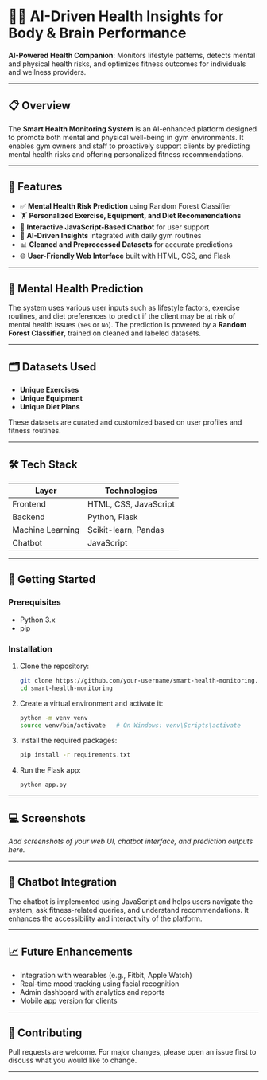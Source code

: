 # 🧠💪 AI-Driven Health Insights for Body & Brain Performance

**AI-Powered Health Companion**: Monitors lifestyle patterns, detects mental and physical health risks, and optimizes fitness outcomes for individuals and wellness providers.

---

## 📋 Overview

The **Smart Health Monitoring System** is an AI-enhanced platform designed to promote both mental and physical well-being in gym environments. It enables gym owners and staff to proactively support clients by predicting mental health risks and offering personalized fitness recommendations.

---

## 🎯 Features

- ✅ **Mental Health Risk Prediction** using Random Forest Classifier  
- 🏋️ **Personalized Exercise, Equipment, and Diet Recommendations**  
- 💬 **Interactive JavaScript-Based Chatbot** for user support  
- 🧠 **AI-Driven Insights** integrated with daily gym routines  
- 📊 **Cleaned and Preprocessed Datasets** for accurate predictions  
- 🌐 **User-Friendly Web Interface** built with HTML, CSS, and Flask  

---

## 🧠 Mental Health Prediction

The system uses various user inputs such as lifestyle factors, exercise routines, and diet preferences to predict if the client may be at risk of mental health issues (`Yes` or `No`). The prediction is powered by a **Random Forest Classifier**, trained on cleaned and labeled datasets.

---

## 🗂️ Datasets Used

- **Unique Exercises**  
- **Unique Equipment**  
- **Unique Diet Plans**

These datasets are curated and customized based on user profiles and fitness routines.

---

## 🛠️ Tech Stack

| Layer        | Technologies           |
|--------------|------------------------|
| Frontend     | HTML, CSS, JavaScript  |
| Backend      | Python, Flask          |
| Machine Learning | Scikit-learn, Pandas |
| Chatbot      | JavaScript             |

---

## 🚀 Getting Started

### Prerequisites
- Python 3.x
- pip

### Installation

1. Clone the repository:
   ```bash
   git clone https://github.com/your-username/smart-health-monitoring.git
   cd smart-health-monitoring
   ```

2. Create a virtual environment and activate it:
   ```bash
   python -m venv venv
   source venv/bin/activate   # On Windows: venv\Scripts\activate
   ```

3. Install the required packages:
   ```bash
   pip install -r requirements.txt
   ```

4. Run the Flask app:
   ```bash
   python app.py
   ```

---

## 💻 Screenshots

_Add screenshots of your web UI, chatbot interface, and prediction outputs here._

---

## 🤖 Chatbot Integration

The chatbot is implemented using JavaScript and helps users navigate the system, ask fitness-related queries, and understand recommendations. It enhances the accessibility and interactivity of the platform.

---

## 📈 Future Enhancements

- Integration with wearables (e.g., Fitbit, Apple Watch)  
- Real-time mood tracking using facial recognition  
- Admin dashboard with analytics and reports  
- Mobile app version for clients  

---

## 🤝 Contributing

Pull requests are welcome. For major changes, please open an issue first to discuss what you would like to change.

---
